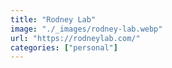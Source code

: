 ```yaml
---
title: "Rodney Lab"
image: "./_images/rodney-lab.webp"
url: "https://rodneylab.com/"
categories: ["personal"]
---
```

